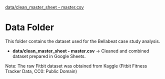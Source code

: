 [data/clean_master_sheet - master.csv](https://github.com/aderonke-analytics/Bellabeat-Case-STudy/blob/6c4bcfc9af3b6ab3da4298a6f281a9bff02f83b7/data/clean_master_sheet%20-%20master.csv)

# Data Folder
This folder contains the dataset used for the Bellabeat case study analysis.

- **data/clean_master_sheet - master.csv** → Cleaned and combined dataset prepared in Google Sheets.

Note: The raw Fitbit dataset was obtained from Kaggle (Fitbit Fitness Tracker Data, CC0: Public Domain)
